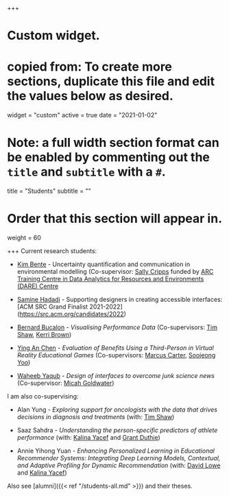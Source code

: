 +++
# Custom widget.
# copied from: To create more sections, duplicate this file and edit the values below as desired.
widget = "custom"
active = true
date = "2021-01-02"

# Note: a full width section format can be enabled by commenting out the `title` and `subtitle` with a `#`.
title = "Students"
subtitle = ""

# Order that this section will appear in.
weight = 60

+++
Current research students:

- [Kim Bente](https://kimbente.com/) - Uncertainty quantification and communication in environmental modelling
(Co-supervisor: [Sally Cripps](https://www.sydney.edu.au/science/about/our-people/academic-staff/sally-cripps.html) funded by [ARC Training Centre in Data Analytics for Resources and Environments (DARE) Centre](https://darecentre.org.au/)

- [Samine Hadadi](https://www.linkedin.com/in/samine-hadadi/?originalSubdomain=au) -
Supporting designers in creating accessible interfaces:
[ACM SRC Grand Finalist 2021-2022]
(https://src.acm.org/candidates/2022)

- [Bernard Bucalon](https://www.sydney.edu.au/engineering/about/our-people/research-students/bernard-bucalon-672.html) - _Visualising Performance Data_ 
(Co-supervisors: [Tim Shaw](https://www.sydney.edu.au/medicine-health/about/our-people/academic-staff/tim.shaw.html),
[Kerri Brown](https://www.racp.edu.au/about/the-racp/senior-management))

- [Ying An Chen](http://sydney.edu.au/engineering/people/yingan.chen.470.php) - _Evaluation of Benefits Using a Third-Person in Virtual Reality Educational Games_
(Co-supervisors: [Marcus Carter](https://www.sydney.edu.au/arts/about/our-people/academic-staff/marcus-carter.html),
[Soojeong Yoo](https://www.sydney.edu.au/architecture/about/our-people/academic-staff/soojeong-yoo.html))

- [Waheeb Yaqub](http://sydney.edu.au/engineering/people/waheebyaqub.faizmohammad.317.php) - _Design of interfaces to overcome junk science news_
(Co-supervisor: [Micah Goldwater](https://www.sydney.edu.au/science/about/our-people/academic-staff/micah-goldwater.html))


I am also co-supervising: 

- Alan Yung - _Exploring support for oncologists with the data that drives decisions in diagnosis and treatments_ 
(with: [Tim Shaw](https://www.sydney.edu.au/medicine-health/about/our-people/academic-staff/tim.shaw.html))

- Saaz Sahdra - _Understanding the person-specific predictors of athlete performance_
(with: [Kalina Yacef](https://www.sydney.edu.au/engineering/about/our-people/academic-staff/kalina-yacef.html) and [Grant Duthie](https://www.acu.edu.au/research-and-enterprise/our-research-institutes/sprint-research-centre/our-people/dr-grant-duthie))

- Annie Yihong Yuan - _Enhancing Personalized Learning in Educational Recommender Systems: Integrating Deep Learning Models, Contextual, and Adaptive Profiling for Dynamic Recommendation_
(with: [David Lowe](https://www.sydney.edu.au/engineering/about/our-people/academic-staff/david-lowe.html) and [Kalina Yacef](https://www.sydney.edu.au/engineering/about/our-people/academic-staff/kalina-yacef.html))

Also see [alumni]({{< ref "/students-all.md" >}}) and their theses.
